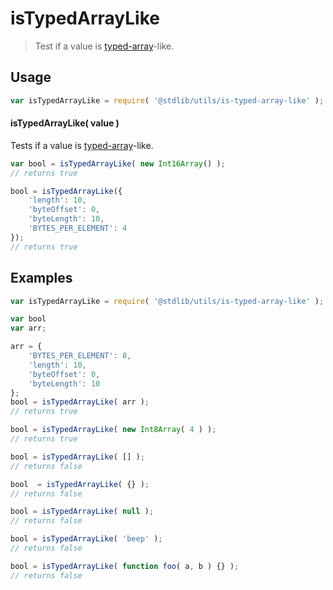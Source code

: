 # isTypedArrayLike

> Test if a value is [typed-array][typed-array]-like.


<section class="usage">

## Usage

``` javascript
var isTypedArrayLike = require( '@stdlib/utils/is-typed-array-like' );
```

#### isTypedArrayLike( value )

Tests if a value is [typed-array][typed-array]-like.

``` javascript
var bool = isTypedArrayLike( new Int16Array() );
// returns true

bool = isTypedArrayLike({
    'length': 10,
    'byteOffset': 0,
    'byteLength': 10,
    'BYTES_PER_ELEMENT': 4
});
// returns true
```

</section>

<!-- /.usage -->


<section class="examples">

## Examples

``` javascript
var isTypedArrayLike = require( '@stdlib/utils/is-typed-array-like' );

var bool
var arr;

arr = {
    'BYTES_PER_ELEMENT': 8,
    'length': 10,
    'byteOffset': 0,
    'byteLength': 10
};
bool = isTypedArrayLike( arr );
// returns true

bool = isTypedArrayLike( new Int8Array( 4 ) );
// returns true

bool = isTypedArrayLike( [] );
// returns false

bool  = isTypedArrayLike( {} );
// returns false

bool = isTypedArrayLike( null );
// returns false

bool = isTypedArrayLike( 'beep' );
// returns false

bool = isTypedArrayLike( function foo( a, b ) {} );
// returns false
```

</section>

<!-- /.examples -->


<section class="links">

[typed-array]: https://developer.mozilla.org/en-US/docs/Web/JavaScript/Typed_arrays

</section>

<!-- /.links -->
